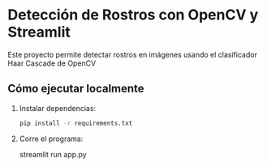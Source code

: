 # Detección de Rostros con OpenCV y Streamlit

Este proyecto permite detectar rostros en imágenes usando el clasificador Haar Cascade de OpenCV

## Cómo ejecutar localmente

1. Instalar dependencias:
   ```bash
   pip install -r requirements.txt

2. Corre el programa:
   
   streamlit run app.py

